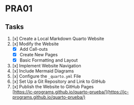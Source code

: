 # PRA01

## Tasks

1. [x] Create a Local Markdown Quarto Website
2. [x] Modify the Website
    - [x] Add Call-outs
    - [x] Create New Pages
    - [x] Basic Formatting and Layout
3. [x] Implement Website Navigation
4. [x] Include Mermaid Diagrams
5. [x] Configure the `_quarto.yml` File
6. [x] Set Up a Git Repository and Link to GitHub
7. [x] Publish the Website to GitHub Pages  
    [https://jc-programs.github.io/quarto-prueba/](https://jc-programs.github.io/quarto-prueba/)